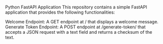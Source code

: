 Python FastAPI Application
This repository contains a simple FastAPI application that provides the following functionalities:

Welcome Endpoint: A GET endpoint at / that displays a welcome message.
Generate Token Endpoint: A POST endpoint at /generate-token/ that accepts a JSON request with a text field and returns a checksum of the text.
